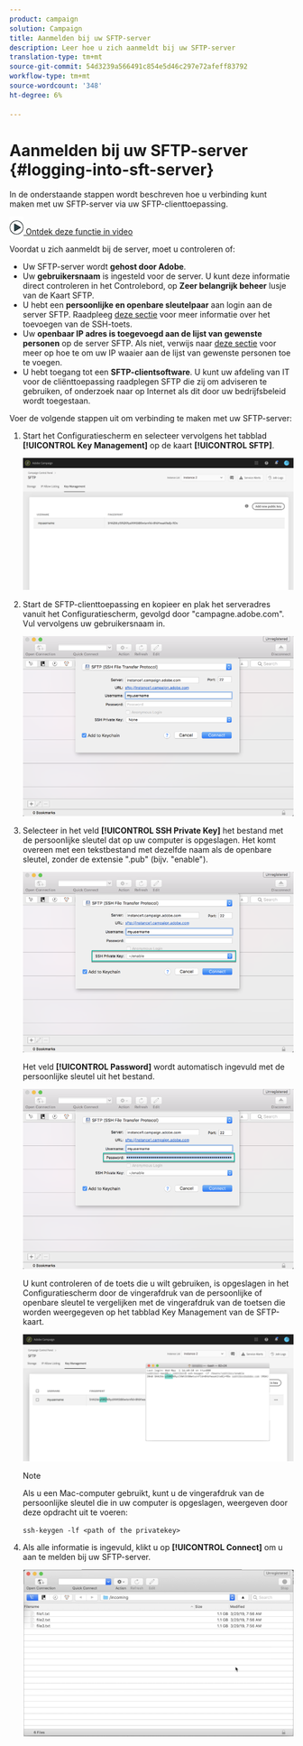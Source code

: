 ```yaml
---
product: campaign
solution: Campaign
title: Aanmelden bij uw SFTP-server
description: Leer hoe u zich aanmeldt bij uw SFTP-server
translation-type: tm+mt
source-git-commit: 54d3239a566491c854e5d46c297e72afeff83792
workflow-type: tm+mt
source-wordcount: '348'
ht-degree: 6%

---
```



# Aanmelden bij uw SFTP-server {#logging-into-sft-server}

In de onderstaande stappen wordt beschreven hoe u verbinding kunt maken met uw SFTP-server via uw SFTP-clienttoepassing.

![](assets/do-not-localize/how-to-video.png)[ Ontdek deze functie in video](https://video.tv.adobe.com/v/27263?quality=12&captions=dut)

Voordat u zich aanmeldt bij de server, moet u controleren of:

* Uw SFTP-server wordt **gehost door Adobe**.
* Uw **gebruikersnaam** is ingesteld voor de server. U kunt deze informatie direct controleren in het Controlebord, op **Zeer belangrijk beheer** lusje van de Kaart SFTP.
* U hebt een **persoonlijke en openbare sleutelpaar** aan login aan de server SFTP. Raadpleeg [deze sectie](../../sftp/using/key-management.md) voor meer informatie over het toevoegen van de SSH-toets.
* Uw **openbaar IP adres is toegevoegd aan de lijst van gewenste personen** op de server SFTP. Als niet, verwijs naar [deze sectie](../../sftp/using/ip-range-allow-listing.md) voor meer op hoe te om uw IP waaier aan de lijst van gewenste personen toe te voegen.
* U hebt toegang tot een **SFTP-clientsoftware**. U kunt uw afdeling van IT voor de cliënttoepassing raadplegen SFTP die zij om adviseren te gebruiken, of onderzoek naar op Internet als dit door uw bedrijfsbeleid wordt toegestaan.

Voer de volgende stappen uit om verbinding te maken met uw SFTP-server:

1. Start het Configuratiescherm en selecteer vervolgens het tabblad **[!UICONTROL Key Management]** op de kaart **[!UICONTROL SFTP]**.

   ![](assets/sftp_card.png)

1. Start de SFTP-clienttoepassing en kopieer en plak het serveradres vanuit het Configuratiescherm, gevolgd door &quot;campagne.adobe.com&quot;. Vul vervolgens uw gebruikersnaam in.

   ![](assets/do-not-localize/connect1.png)

1. Selecteer in het veld **[!UICONTROL SSH Private Key]** het bestand met de persoonlijke sleutel dat op uw computer is opgeslagen. Het komt overeen met een tekstbestand met dezelfde naam als de openbare sleutel, zonder de extensie &quot;.pub&quot; (bijv. &quot;enable&quot;).

   ![](assets/do-not-localize/connect2.png)

   Het veld **[!UICONTROL Password]** wordt automatisch ingevuld met de persoonlijke sleutel uit het bestand.

   ![](assets/do-not-localize/connect3.png)

   U kunt controleren of de toets die u wilt gebruiken, is opgeslagen in het Configuratiescherm door de vingerafdruk van de persoonlijke of openbare sleutel te vergelijken met de vingerafdruk van de toetsen die worden weergegeven op het tabblad Key Management van de SFTP-kaart.

   ![](assets/fingerprint_compare.png)

   >[!NOTE]
   >
   >Als u een Mac-computer gebruikt, kunt u de vingerafdruk van de persoonlijke sleutel die in uw computer is opgeslagen, weergeven door deze opdracht uit te voeren:
   >
   >`ssh-keygen -lf <path of the privatekey>`

1. Als alle informatie is ingevuld, klikt u op **[!UICONTROL Connect]** om u aan te melden bij uw SFTP-server.

   ![](assets/do-not-localize/sftpconnected.png)

